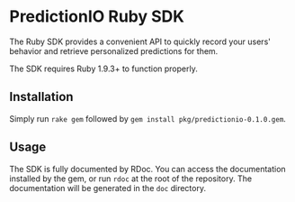 PredictionIO Ruby SDK
=====================

The Ruby SDK provides a convenient API to quickly record your users' behavior
and retrieve personalized predictions for them.

The SDK requires Ruby 1.9.3+ to function properly.


Installation
------------

Simply run `rake gem` followed by `gem install pkg/predictionio-0.1.0.gem`.


Usage
-----

The SDK is fully documented by RDoc. You can access the documentation installed
by the gem, or run `rdoc` at the root of the repository. The documentation will
be generated in the `doc` directory.
